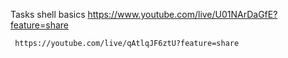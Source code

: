 Tasks shell basics
https://www.youtube.com/live/U01NArDaGfE?feature=share
     
     
     
     https://youtube.com/live/qAtlqJF6ztU?feature=share

